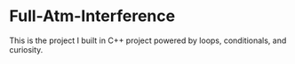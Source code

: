 # Full-Atm-Interference
This is the project I built in C++ project powered by loops, conditionals, and curiosity.
